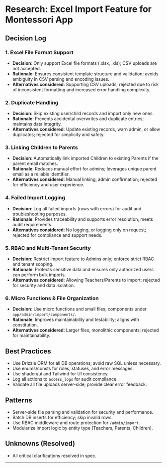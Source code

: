 # Research: Excel Import Feature for Montessori App

## Decision Log

### 1. Excel File Format Support
- **Decision**: Only support Excel file formats (.xlsx, .xls); CSV uploads are not accepted.
- **Rationale**: Ensures consistent template structure and validation; avoids ambiguity in CSV parsing and encoding issues.
- **Alternatives considered**: Supporting CSV uploads; rejected due to risk of inconsistent formatting and increased error handling complexity.

### 2. Duplicate Handling
- **Decision**: Skip existing user/child records and import only new ones.
- **Rationale**: Prevents accidental overwrites and duplicate entries; maintains data integrity.
- **Alternatives considered**: Update existing records, warn admin, or allow duplicates; rejected for simplicity and safety.

### 3. Linking Children to Parents
- **Decision**: Automatically link imported Children to existing Parents if the parent email matches.
- **Rationale**: Reduces manual effort for admins; leverages unique parent email as a reliable identifier.
- **Alternatives considered**: Manual linking, admin confirmation; rejected for efficiency and user experience.

### 4. Failed Import Logging
- **Decision**: Log all failed imports (rows with errors) for audit and troubleshooting purposes.
- **Rationale**: Provides traceability and supports error resolution; meets audit requirements.
- **Alternatives considered**: No logging, or logging only on request; rejected for compliance and support needs.

### 5. RBAC and Multi-Tenant Security
- **Decision**: Restrict import feature to Admins only; enforce strict RBAC and tenant scoping.
- **Rationale**: Protects sensitive data and ensures only authorized users can perform bulk imports.
- **Alternatives considered**: Allowing Teachers/Parents to import; rejected for security and data isolation.

### 6. Micro Functions & File Organization
- **Decision**: Use micro functions and small files; components under `app/admin/import/components/`.
- **Rationale**: Improves maintainability and testability; aligns with constitution.
- **Alternatives considered**: Larger files, monolithic components; rejected for maintainability.

## Best Practices
- Use Drizzle ORM for all DB operations; avoid raw SQL unless necessary.
- Use enums/consts for roles, statuses, and error messages.
- Use shadcn/ui and Tailwind for UI consistency.
- Log all actions to `access_logs` for audit compliance.
- Validate all file uploads server-side; provide clear error feedback.

## Patterns
- Server-side file parsing and validation for security and performance.
- Batch DB inserts for efficiency; skip invalid rows.
- Use RBAC middleware and route protection for `/admin/import`.
- Modularize import logic by entity type (Teachers, Parents, Children).

## Unknowns (Resolved)
- All critical clarifications resolved in spec.

---
